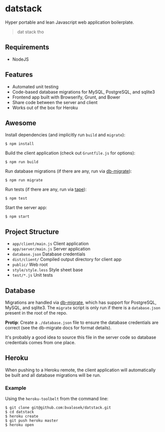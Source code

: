 # datstack

Hyper portable and lean Javascript web application boilerplate.

> dat stack tho

## Requirements

* NodeJS

## Features

* Automated unit testing
* Code-based database migrations for MySQL, PostgreSQL, and sqlite3
* Frontend app built with Browserify, Grunt, and Bower
* Share code between the server and client
* Works out of the box for Heroku

## Awesome

Install dependencies (and implicitly run `build` and `migrate`):

```
$ npm install
```

Build the client application (check out `Gruntfile.js` for options):

```
$ npm run build
```

Run database migrations (if there are any, run via
[db-migrate](https://github.com/kunklejr/node-db-migrate)):

```
$ npm run migrate
```

Run tests (if there are any, run via [tape](https://github.com/substack/tape)):

```
$ npm test
```

Start the server app:

```
$ npm start
```

## Project Structure

* `app/client/main.js` Client application
* `app/server/main.js` Server application
* `database.json` Database credentials
* `dist/client/` Compiled output directory for client app
* `public/` Web root
* `style/style.less` Style sheet base
* `test/*.js` Unit tests

## Database

Migrations are handled via
[db-migrate](https://github.com/kunklejr/node-db-migrate), which has support
for PostgreSQL, MySQL, and sqlite3. The `migrate` script is only run if there
is a `database.json` present in the root of the repo.

**Protip**: Create a `./database.json` file to ensure the database
credentials are correct (see the db-migrate docs for format details).

It's probably a good idea to source this file in the server code so database
credentials comes from one place.

## Heroku

When pushing to a Heroku remote, the client application will automatically be
built and all database migrations will be run.

### Example

Using the `heroku-toolbelt` from the command line:

```
$ git clone git@github.com:bvalosek/datstack.git
$ cd datstack
$ heroku create
$ git push heroku master
$ heroku open
```



